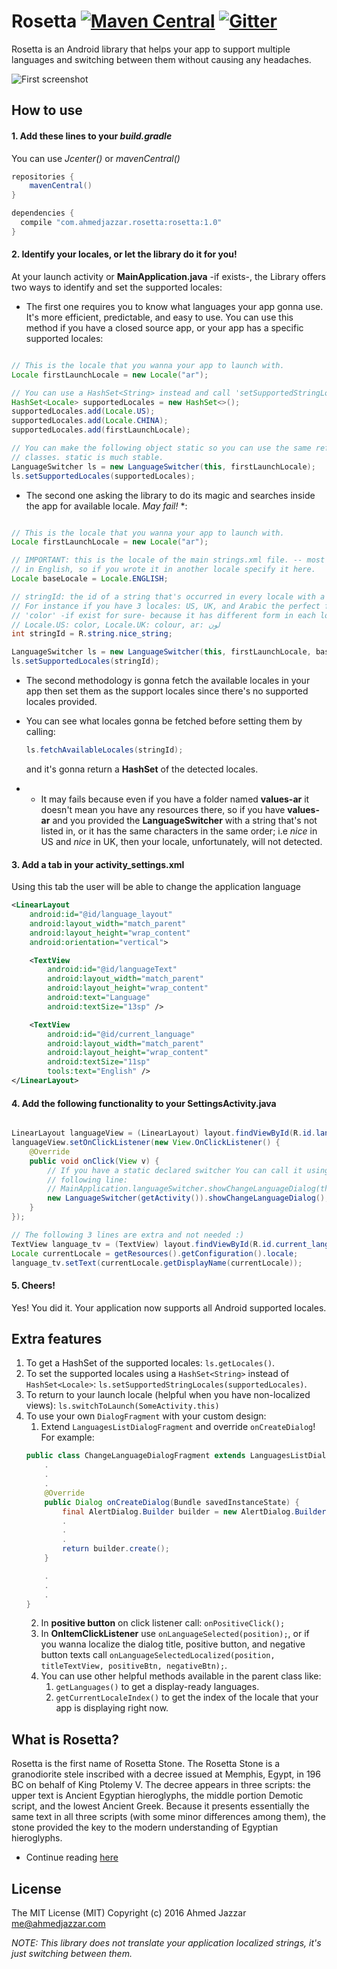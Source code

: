 # Rosetta [![Maven Central](https://maven-badges.herokuapp.com/maven-central/com.ahmedjazzar.rosetta/rosetta/badge.svg)](https://maven-badges.herokuapp.com/maven-central/com.ahmedjazzar.rosetta/rosetta/badge.svg)  [![Gitter](https://badges.gitter.im/Join%20Chat.svg)](https://gitter.im/ahmedaljazzar/localizers?utm_source=badge-link&utm_medium=link&utm_campaign=share-link)


Rosetta is an Android library that helps your app to support multiple languages and switching between them without causing any headaches.

![First screenshot](https://s3-us-west-2.amazonaws.com/ahmedjazzar-ahmedjazzarcom/libs/rosetta-v1.0.png)

## How to use

#### 1. Add these lines to your *build.gradle*
You can use *Jcenter()* or *mavenCentral()*

```JAVA
repositories {
    mavenCentral()
}

dependencies {
  compile "com.ahmedjazzar.rosetta:rosetta:1.0"
}
```

#### 2. Identify your locales, **or let the library do it for you**!

At your launch activity or **MainApplication.java** -if exists-, the Library offers two ways to identify
and set the supported locales:

* The first one requires you to know what languages your app gonna use. It's more efficient, predictable, and easy to use.
You can use this method if you have a closed source app, or your app has a specific supported locales:

```JAVA

// This is the locale that you wanna your app to launch with.
Locale firstLaunchLocale = new Locale("ar");

// You can use a HashSet<String> instead and call 'setSupportedStringLocales()' :)
HashSet<Locale> supportedLocales = new HashSet<>();
supportedLocales.add(Locale.US);
supportedLocales.add(Locale.CHINA);
supportedLocales.add(firstLaunchLocale);

// You can make the following object static so you can use the same reference in all app's
// classes. static is much stable.
LanguageSwitcher ls = new LanguageSwitcher(this, firstLaunchLocale);
ls.setSupportedLocales(supportedLocales);

```

* The second one asking the library to do its magic and searches inside the app for available locale. *May fail!* *:

```JAVA

// This is the locale that you wanna your app to launch with.
Locale firstLaunchLocale = new Locale("ar");

// IMPORTANT: this is the locale of the main strings.xml file. -- most developers write it
// in English, so if you wrote it in another locale specify it here.
Locale baseLocale = Locale.ENGLISH;

// stringId: the id of a string that's occurred in every locale with a different characters.
// For instance if you have 3 locales: US, UK, and Arabic the perfect fit would be the word
// 'color' -if exist for sure- because it has different form in each locale:
// Locale.US: color, Locale.UK: colour, ar: لون
int stringId = R.string.nice_string;

LanguageSwitcher ls = new LanguageSwitcher(this, firstLaunchLocale, baseLocale);
ls.setSupportedLocales(stringId);

```

* The second methodology is gonna fetch the available locales in your app then set them as the support locales since there's no supported locales provided.
* You can see what locales gonna be fetched before setting them by calling:

	```JAVA
	ls.fetchAvailableLocales(stringId);
	```

	and it's gonna return a **HashSet<Locale>** of the detected locales.
* * It may fails because even if you have a folder named **values-ar** it doesn't mean you have any resources there, so if you have **values-ar** and you provided the **LanguageSwitcher** with a string that's not listed in, or it has the same characters in the same order; i.e *nice* in US and *nice* in UK, then your locale, unfortunately, will not detected.

#### 3. Add a tab in your **activity_settings.xml**

Using this tab the user will be able to change the application language

```XML
<LinearLayout
    android:id="@id/language_layout"
    android:layout_width="match_parent"
    android:layout_height="wrap_content"
    android:orientation="vertical">

    <TextView
        android:id="@id/languageText"
        android:layout_width="match_parent"
        android:layout_height="wrap_content"
        android:text="Language"
        android:textSize="13sp" />

    <TextView
        android:id="@id/current_language"
        android:layout_width="match_parent"
        android:layout_height="wrap_content"
        android:textSize="11sp"
        tools:text="English" />
</LinearLayout>
```

#### 4. Add the following functionality to your **SettingsActivity.java**

```JAVA

LinearLayout languageView = (LinearLayout) layout.findViewById(R.id.language_layout);
languageView.setOnClickListener(new View.OnClickListener() {
    @Override
    public void onClick(View v) {
    	// If you have a static declared switcher You can call it using the
    	// following line:
    	// MainApplication.languageSwitcher.showChangeLanguageDialog(this);
        new LanguageSwitcher(getActivity()).showChangeLanguageDialog();
    }
});

// The following 3 lines are extra and not needed :)
TextView language_tv = (TextView) layout.findViewById(R.id.current_language);
Locale currentLocale = getResources().getConfiguration().locale;
language_tv.setText(currentLocale.getDisplayName(currentLocale));
```

#### 5. Cheers!
Yes! You did it. Your application now supports all Android supported locales.


## Extra features

1. To get a HashSet of the supported locales: `ls.getLocales()`.
2. To set the supported locales using a `HashSet<String>` instead of `HashSet<Locale>`:
`ls.setSupportedStringLocales(supportedLocales)`.
3. To return to your launch locale (helpful when you have non-localized views): `ls.switchToLaunch(SomeActivity.this)`
4. To use your own `DialogFragment` with your custom design:
	1. Extend `LanguagesListDialogFragment` and override `onCreateDialog`! For example:
	```JAVA
	public class ChangeLanguageDialogFragment extends LanguagesListDialogFragment	{
		.
		.
		.
	    @Override
	    public Dialog onCreateDialog(Bundle savedInstanceState) {
	        final AlertDialog.Builder builder = new AlertDialog.Builder(getActivity());
	        .
	        .
	        .
	        return builder.create();
	    }

		.
		.
		.
	}
	```
	2. In **positive button** on click listener call: `onPositiveClick();`
	3. In **OnItemClickListener** use `onLanguageSelected(position);`, or if you wanna localize the dialog title, positive button, and negative button texts call `onLanguageSelectedLocalized(position, titleTextView, positiveBtn, negativeBtn);`.
	4. You can use other helpful methods available in the parent class like:
		1. `getLanguages()` to get a display-ready languages.
		2. `getCurrentLocaleIndex()` to get the index of the locale that your app is displaying right now.

## What is Rosetta?

Rosetta is the first name of Rosetta Stone. The Rosetta Stone is a granodiorite stele inscribed with a decree issued at Memphis, Egypt, in 196 BC on behalf of King Ptolemy V. The decree appears in three scripts: the upper text is Ancient Egyptian hieroglyphs, the middle portion Demotic script, and the lowest Ancient Greek. Because it presents essentially the same text in all three scripts (with some minor differences among them), the stone provided the key to the modern understanding of Egyptian hieroglyphs.
* Continue reading [here](https://en.wikipedia.org/wiki/Rosetta_Stone)

## License
The MIT License (MIT)
Copyright (c) 2016 Ahmed Jazzar <me@ahmedjazzar.com>


*NOTE: This library does not translate your application localized strings, it's just switching between them.*
